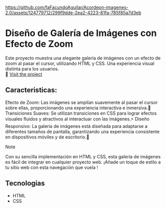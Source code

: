 https://github.com/faFacundoAguilar/Acordeon-imagenes-2.0/assets/124779712/299f9dde-2ea2-4223-81fa-785f85a7d3eb
# Diseño de Galería de Imágenes con Efecto de Zoom
Este proyecto muestra una elegante galería de imágenes con un efecto de zoom al pasar el cursor, utilizando HTML y CSS. Una experiencia visual distinta para los usuarios. <br>
🔗 [Visit the project](https://mediumvioletred-elk-650648.hostingersite.com/)

## Caracteristicas:
Efecto de Zoom: Las imágenes se amplían suavemente al pasar el cursor sobre ellas, proporcionando una experiencia interactiva e inmersiva.🔎
Transiciones Suaves: Se utilizan transiciones en CSS para lograr efectos visuales fluidos y atractivos al interactuar con las imágenes.⚡
Diseño Responsivo: La galería de imágenes está diseñada para adaptarse a diferentes tamaños de pantalla, garantizando una experiencia consistente en dispositivos móviles y de escritorio.📲
> [!NOTE]
>  Con su sencilla implementación en HTML y CSS, esta galería de imágenes es fácil de integrar en cualquier proyecto web. ¡Añade un toque de estilo a tu sitio web con esta navegación que vuela !
## Tecnologías 
- HTML
- CSS

